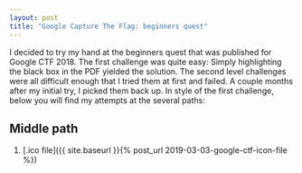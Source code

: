 ```yaml
---
layout: post
title: "Google Capture The Flag: beginners quest"
---
```


I decided to try my hand at the beginners quest that was published for Google CTF 2018. 
The first challenge was quite easy: Simply highlighting the black box in the PDF yielded the solution.
The second level challenges were all difficult enough that I tried them at first and failed. A couple months
after my initial try, I picked them back up. In style of the first challenge, below you will
find my attempts at the several paths:

Middle path
-----------

1. [.ico file]({{ site.baseurl }}{% post_url 2019-03-03-google-ctf-icon-file %})

